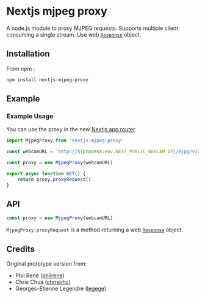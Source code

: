 # Nextjs mjpeg proxy

A node.js module to proxy MJPEG requests. Supports multiple client consuming a single stream. Use web [`Response`](https://developer.mozilla.org/en/docs/Web/API/Response) object.

## Installation

From npm :
```bash
npm install nextjs-mjpeg-proxy
```

## Example

### Example Usage

You can use the proxy in the new [Nextjs app router](https://nextjs.org/docs/app/building-your-application/routing/route-handlers)
```ts
import MjpegProxy from 'nextjs-mjpeg-proxy'

const webcamURL = `http://${process.env.NEXT_PUBLIC_WEBCAM_IP}/mjpg/video.mjpg`

const proxy = new MjpegProxy(webcamURL)

export async function GET() {
    return proxy.proxyRequest()
}
```

## API

``` js
const proxy = new MjpegProxy(webcamURL)
``` 

`MjpegProxy.proxyRequest` is a method returning a web [`Response`](https://developer.mozilla.org/en/docs/Web/API/Response) object.

## Credits

Original prototype version from:
  * Phil Rene ([philrene](http://github.com/philrene))
  * Chris Chua ([chrisirhc](http://github.com/chrisirhc))
  * Georges-Etienne Legendre ([legege](https://github.com/legege))
